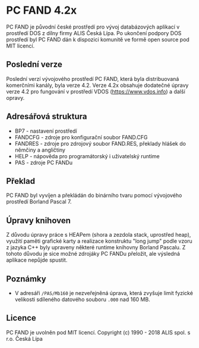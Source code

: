 # PC FAND 4.2x

PC FAND je původní české prostředí pro vývoj databázových aplikací v prostředí DOS z dílny firmy ALIS Česká Lípa. Po ukončení podpory DOS prostředí byl PC FAND dán k dispozici komunitě ve formě open source pod MIT licencí.

## Poslední verze

Poslední verzí vývojového prostředí PC FAND, která byla distribuovaná komerčními kanály, byla verze 4.2. Verze 4.2x obsahuje dodatečné úpravy verze 4.2 pro fungování v prostředí VDOS (https://www.vdos.info) a další opravy.

## Adresářová struktura

* BP7 - nastavení prostředí
* FANDCFG - zdroje pro konfigurační soubor FAND.CFG
* FANDRES - zdroje pro zdrojový soubor FAND.RES, překlady hlášek do němčiny a angličtiny
* HELP - nápověda pro programátorský i uživatelský runtime
* PAS - zdroje PC FANDu

## Překlad

PC FAND byl vyvíjen a překládán do binárního tvaru pomocí vývojového prostředí Borland Pascal 7.

## Úpravy knihoven

Z důvodu úpravy práce s HEAPem (shora a zezdola stack, uprostřed heap), využití paměti grafické karty a realizace konstruktu "long jump" podle vzoru z jazyka C++ byly upraveny některé runtime knihovny Borland Pascalu. Z tohoto důvodu je sice možné zdrojáky PC FANDu přeložit, ale výsledná aplikace nepůjde spustit.

## Poznámky

* V adresáři `/PAS/Mb160` je nezveřejněná úprava, která zvyšuje limit fyzické velikosti sdíleného datového souboru `.000` nad 160 MB.

## Licence

PC FAND je uvolněn pod MIT licencí.
Copyright (c) 1990 - 2018 ALIS spol. s r.o. Česká Lípa